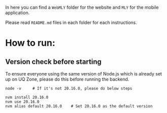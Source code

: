 In here you can find a `WebMLY` folder for the website and `MLY` for the mobile application.

Please read `README.md` files in each folder for each instructions.

# How to run:

## Version check before starting
To ensure everyone using the same version of Node.js which is already set up on UQ Zone, please do this before running the backend.

```shell
node -v     # If it's not 20.16.0, please do below steps

nvm install 20.16.0
nvm use 20.16.0
nvm alias default 20.16.0    # Set 20.16.0 as the default version
```